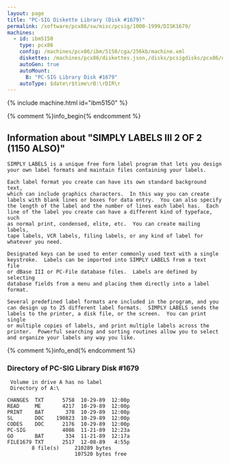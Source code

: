 ```yaml
---
layout: page
title: "PC-SIG Diskette Library (Disk #1679)"
permalink: /software/pcx86/sw/misc/pcsig/1000-1999/DISK1679/
machines:
  - id: ibm5150
    type: pcx86
    config: /machines/pcx86/ibm/5150/cga/256kb/machine.xml
    diskettes: /machines/pcx86/diskettes.json,/disks/pcsigdisks/pcx86/diskettes.json
    autoGen: true
    autoMount:
      B: "PC-SIG Library Disk #1679"
    autoType: $date\r$time\rB:\rDIR\r
---
```


{% include machine.html id="ibm5150" %}

{% comment %}info_begin{% endcomment %}

## Information about "SIMPLY LABELS III 2 OF 2 (1150 ALSO)"

    SIMPLY LABELS is a unique free form label program that lets you design
    your own label formats and maintain files containing your labels.
    
    Each label format you create can have its own standard background text,
    which can include graphics characters.  In this way you can create
    labels with blank lines or boxes for data entry.  You can also specify
    the length of the label and the number of lines each label has.  Each
    line of the label you create can have a different kind of typeface, such
    as normal print, condensed, elite, etc.  You can create mailing labels,
    tape labels, VCR labels, filing labels, or any kind of label for
    whatever you need.
    
    Designated keys can be used to enter commonly used text with a single
    keystroke.  Labels can be imported into SIMPLY LABELS from a text
    file
    or dBase III or PC-File database files.  Labels are defined by
    selecting
    database fields from a menu and placing them directly into a label
    format.
    
    Several predefined label formats are included in the program, and you
    can design up to 25 different label formats.  SIMPLY LABELS sends the
    labels to the printer, a disk file, or the screen.  You can print
    single
    or multiple copies of labels, and print multiple labels across the
    printer.  Powerful searching and sorting routines allow you to select
    and organize your labels any way you like.
{% comment %}info_end{% endcomment %}


### Directory of PC-SIG Library Disk #1679

     Volume in drive A has no label
     Directory of A:\

    CHANGES  TXT      5758  10-29-89  12:00p
    READ     ME       4217  10-29-89  12:00p
    PRINT    BAT       378  10-29-89  12:00p
    SL       DOC    190823  10-29-89  12:00p
    CODES    DOC      2176  10-29-89  12:00p
    PC-SIG            4086  11-21-89  12:23a
    GO       BAT       334  11-21-89  12:17a
    FILE1679 TXT      2517  12-08-89   4:55p
            8 file(s)     210289 bytes
                          107520 bytes free
